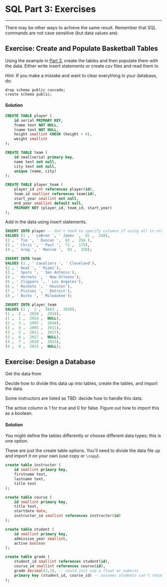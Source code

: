 # SQL Part 3: Exercises
----

There may be other ways to achieve the same result.  Remember that SQL commands are not case sensitive (but data values are).

## Exercise: Create and Populate Basketball Tables

Using the example in [Part 3](part3.md), create the tables and then populate them with the data.  Either write insert statements or create csv files and read them in.

Hint: If you make a mistake and want to clear everything in your database, do:

```
drop schema public cascade;
create schema public;
```

#### Solution

```sql
CREATE TABLE player (
	id serial PRIMARY KEY,
	fname text NOT NULL,
	lname text NOT NULL,
	height smallint CHECK (height > 0), 
	weight smallint
);

CREATE TABLE team (
	id smallserial primary key, 
	name text not null,
	city text not null,
	unique (name, city)
);

CREATE TABLE player_team (
	player_id int references player(id),
	team_id smallint references team(id), 
	start_year smallint not null, 
	end_year smallint default null,
	PRIMARY KEY (player_id, team_id, start_year)
);
```

Add in the data using insert statements.

```sql
INSERT INTO player -- don't need to specify columns if using all in order
VALUES (1 , ' LeBron ', ' James ',  81 ,  249),
(2 , ' Tim ', ' Duncan ',  82 ,  256 ),
(3 , ' Chris ', ' Paul ',  72 ,  175),
(4 , ' Greg ', ' Monroe ',  83 ,  250);

INSERT INTO team
VALUES (1 , ' Cavaliers ', ' Cleveland'),
(2 , ' Heat ', ' Miami'),
(3 , ' Spurs ', ' San Antonio'),
(4 , ' Hornets ', ' New Orleans'),
(5 , ' Clippers ', ' Los Angeles'),
(6 , ' Rockets ', ' Houston'),
(7 , ' Pistons ', ' Detroit'),
(8 , ' Bucks ', ' Milwaukee');

INSERT INTO player_team 
VALUES (1 ,  1 ,  2003 ,  2010),
(1 ,  2 ,  2010 ,  2014),
(1 ,  1 ,  2014 ,  NULL),
(2 ,  3 ,  1997 ,  2016),
(3 ,  4 ,  2005 ,  2011),
(3 ,  5 ,  2011 ,  2017),
(3 ,  6 ,  2017 ,  NULL),
(4 ,  7 ,  2010 ,  2015),
(4 ,  8 ,  2015 ,  NULL);
```


## Exercise: Design a Database

Get the data from 

Decide how to divide this data up into tables, create the tables, and import the data.

Some instructors are listed as TBD: decide how to handle this data.

The active column is 1 for true and 0 for false.  Figure out how to import this as a boolean.

#### Solution

You might define the tables differently or choose different data types; this is one option.  

These are just the create table options.  You'll need to divide the data file up and import it on your own (use copy or `\copy`).

```sql
create table instructor (
	id smallint primary key,
	firstname text,
	lastname text,
	title text
);

create table course (
	id smallint primary key,
	title text,
	startdate date,
	instructor_id smallint references instructor(id)
);

create table student (
	id smallint primary key,
	admission_year smallint,
	active boolean
);

create table grade (
	student_id smallint references student(id),
	course_id smallint references course(id),
	grade decimal(2,1), -- could just use a float or numeric
	primary key (student_id, course_id) -- assumes students can't retake courses
);

```






